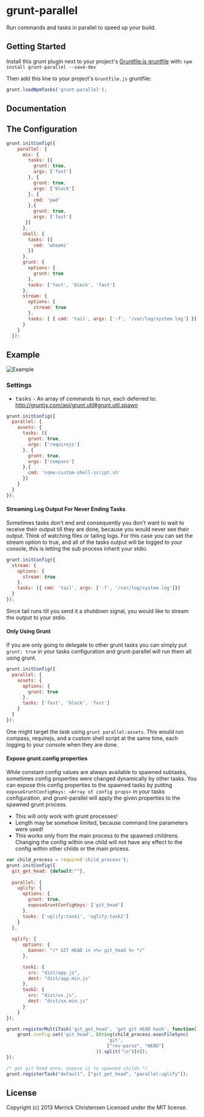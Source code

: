 # grunt-parallel

Run commands and tasks in parallel to speed up your build.

## Getting Started
Install this grunt plugin next to your project's [Gruntfile.js gruntfile][getting_started] with: `npm install grunt-parallel --save-dev`

Then add this line to your project's `Gruntfile.js` gruntfile:

```javascript
grunt.loadNpmTasks('grunt-parallel');
```

[grunt]: http://gruntjs.com/
[getting_started]: https://github.com/gruntjs/grunt/blob/master/docs/getting_started.md

## Documentation

## The Configuration

```javascript
grunt.initConfig({
    parallel: {
      mix: {
        tasks: [{
          grunt: true,
          args: ['fast']
        }, {
          grunt: true,
          args: ['block']
        }, {
          cmd: 'pwd'
        },{
          grunt: true,
          args: ['fast']
       }]
      },
      shell: {
        tasks: [{
          cmd: 'whoami'
        }]
      },
      grunt: {
        options: {
          grunt: true
        },
        tasks: ['fast', 'block', 'fast']
      },
      stream: {
        options: {
          stream: true
        },
        tasks: [ { cmd: 'tail', args: ['-f', '/var/log/system.log'] }]
      }
    }
  });
```

## Example

![Example](http://f.cl.ly/items/3e281L3X3h01293q3Z11/grunt-parallel.png)


### Settings

* <tt>tasks</tt> - An array of commands to run, each deferred to: http://gruntjs.com/api/grunt.util#grunt.util.spawn

```javascript
grunt.initConfig({
  parallel: {
    assets: {
      tasks: [{
        grunt: true,
        args: ['requirejs']
      }, {
        grunt: true,
        args: ['compass']
      },{
        cmd: 'some-custom-shell-script.sh'
      }]
    }
  }
});
```

#### Streaming Log Output For Never Ending Tasks

Sometimes tasks don't end and consequently you don't want to wait to receive their output till they are done, because you would never see their output. Think of watching files or tailing logs. For this case you can set the stream option to true, and all of the tasks output will be logged to your console, this is letting the sub process inherit your stdio.

```javascript
grunt.initConfig({
  stream: {
    options: {
      stream: true
    },
    tasks: [{ cmd: 'tail', args: ['-f', '/var/log/system.log']}]
  }
});
```

Since tail runs till you send it a shutdown signal, you would like to stream the output to your stdio.

#### Only Using Grunt

If you are only going to delegate to other grunt tasks you can simply put `grunt: true` in your tasks configuration and grunt-parallel will run them all using grunt.

```javascript
grunt.initConfig({
  parallel: {
    assets: {
      options: {
        grunt: true
      },
      tasks: ['fast', 'block', 'fast']
    }
  }
});
```

One might target the task using `grunt parallel:assets`. This would run compass, requirejs, and a custom shell script at the same time, each logging to your console when they are done.

#### Expose grunt.config properties

While constant config values are always available to spawned subtasks, sometimes config properties were changed dynamically by other tasks. You can expose this config properties to the spawned tasks by putting `exposeGruntConfigKeys: <Array of config props>` in your tasks configuration, and grunt-parallel will apply the given properties to the spawned grunt process.
* This will only work with grunt processes!
* Length may be somehow limited, because command line parameters were used!
* This works only from the main process to the spawned childrens. Changing the config within one child will not have any effect to the config within other childs or the main pricess.

```javascript
var child_process = require('child_process');
grunt.initConfig({
  git_get_head: {default:""},    
  
  parallel: {
    uglify: {
      options: {
        grunt: true,
        exposeGruntConfigKeys: ['git_head']
      },
      tasks: ['uglify:task1', 'uglify:task2']
    }
  },
  
  uglify: {
      options: {
        banner: "/* GIT HEAD is <%= git_head %> */"
      },

      task1: {
        src: "dist/app.js",
        dest: "dist/app.min.js"
      },
      task2: {
        src: "dist/ux.js",
        dest: "dist/ux.min.js"
      }
    }
});

grunt.registerMultiTask('git_get_head', 'get git HEAD hash', function() {
    grunt.config.set('git_head', String(child_process.execFileSync(
                                     'git', 
                                     ["rev-parse", "HEAD"]
                                 )).split("\n")[0]);
});

/* get git head once, expose it to spawned childs */
grunt.registerTask("default", ["git_get_head", "parallel:uglify"]);
```

## License
Copyright (c) 2013 Merrick Christensen
Licensed under the MIT license.

